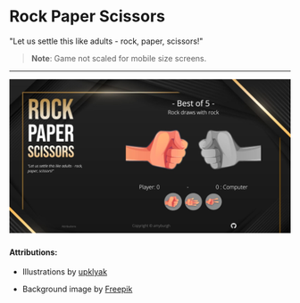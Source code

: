# Rock Paper Scissors

"Let us settle this like adults - rock, paper, scissors!"

> **Note**: Game not scaled for mobile size screens.

---

 ![Site preview](./images/screenCapture.jpg)

#### Attributions:
- Illustrations by <a href="https://www.freepik.com/free-vector/rock-paper-scissors-banner_21002766.htm#query=rock%20paper%20scissors&position=2&from_view=keyword">upklyak</a>

- Background image by <a href="https://www.freepik.com/free-vector/gradient-black-backgrounds-with-golden-frames_19852263.htm#query=black%20abstract&position=3&from_view=keyword">Freepik</a>